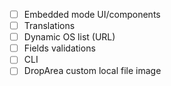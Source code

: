  - [ ] Embedded mode UI/components
 - [ ] Translations
 - [ ] Dynamic OS list (URL)
 - [ ] Fields validations
 - [ ] CLI
 - [ ] DropArea custom local file image